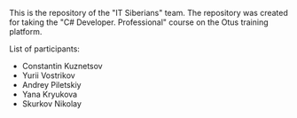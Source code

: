 This is the repository of the "IT Siberians" team.
The repository was created for taking the "C# Developer. Professional" course on the Otus training platform.

List of participants:
- Constantin Kuznetsov
- Yurii Vostrikov
- Andrey Piletskiy
- Yana Kryukova
- Skurkov Nikolay
